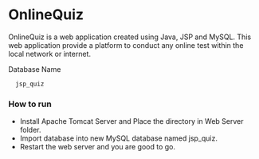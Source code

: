 # OnlineQuiz
OnlineQuiz is a web application created using Java, JSP and MySQL. This web application provide a platform to conduct any online
test within the local network or internet. 

Database Name
```
  jsp_quiz
```

### How to run
* Install Apache Tomcat Server and Place the directory in Web Server folder.
* Import database into new MySQL database named jsp_quiz.
* Restart the web server and you are good to go.
